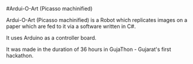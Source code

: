 #Ardui-O-Art (Picasso machinified)

Ardui-O-Art (Picasso machinified) is a Robot which replicates images on a paper which are fed to it via a software written in C#.

It uses Arduino as a controller board.

It was made in the duration of 36 hours in GujaThon - Gujarat's first hackathon. 